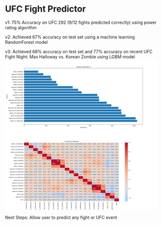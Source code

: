 # UFC Fight Predictor

v1:
75% Accuracy on UFC 292 (9/12 fights predicted correctly) using power rating algorithm

v2:
Achieved 67% accuracy on test set using a machine learning RandomForest model

v3:
Achieved 68% accuracy on test set and 77% accuracy on recent UFC Fight Night: Max Halloway vs. Korean Zombie using LGBM model
![plot feature importance](./assets/v3_feat_imp.png)
![plot correlation heatmap](./assets/v3_corr_heat.png)

Next Steps: Allow user to predict any fight or UFC event
